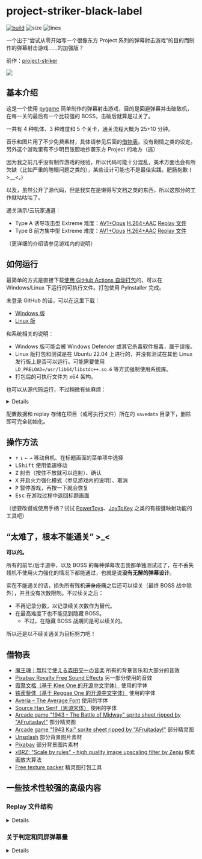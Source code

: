 # project-striker-black-label

[![build](https://github.com/TransparentLC/project-striker-black-label/actions/workflows/build.yml/badge.svg)](https://github.com/TransparentLC/project-striker-black-label/actions/workflows/build.yml)
![size](https://img.shields.io/github/repo-size/TransparentLC/project-striker-black-label)
![lines](https://img.shields.io/tokei/lines/github/TransparentLC/project-striker-black-label)

一个出于“尝试从零开始写一个很像东方 Project 系列的弹幕射击游戏”的目的而制作的弹幕射击游戏……的加强版？

前作：[project-striker](https://github.com/TransparentLC/project-striker)

![](https://user-images.githubusercontent.com/47057319/216067582-12c67b32-9948-4c94-a59c-8fa171b9c373.jpg)

## 基本介绍

这是一个使用 [pygame](https://www.pygame.org/) 简单制作的弹幕射击游戏，目的是回避弹幕并击破敌机，在每一关的最后有一个比较强的 BOSS，击破后就算是过关了。

一共有 4 种机体、3 种难度和 5 个关卡，通关流程大概为 25+10 分钟。

音乐和图片用了不少免费素材，具体请参见后面的[借物表](#借物表)。没有剧情之类的设定。另外这个游戏里有不少明目张胆地抄袭东方 Project 的地方（逃）

因为我之前几乎没有制作游戏的经验，所以代码可能十分混乱，美术方面也会有所欠缺（比如严重的瞎眼问题之类的），某些设计可能也不是最佳实践，肥肠抱歉 ( >﹏<。)

以及，虽然公开了源代码，但是我实在是懒得写文档之类的东西，所以这部分的工作就咕咕咕了。

通关演示/云玩家通道：

* Type A 诱导攻击型 Extreme 难度：[AV1+Opus](https://pomf2.lain.la/f/k1mdkx3t.mp4) [H.264+AAC](https://pomf2.lain.la/f/5pn4b6d6.mp4) [Replay 文件](https://github.com/TransparentLC/project-striker-black-label/files/11064450/savedata.zip)
* Type B 前方集中型 Extreme 难度：[AV1+Opus](https://pomf2.lain.la/f/nt89p9pw.mp4) [H.264+AAC](https://pomf2.lain.la/f/6w7lw3.mp4) [Replay 文件](https://github.com/TransparentLC/project-striker-black-label/files/11064459/savedata.zip)

（更详细的介绍请参见游戏内的说明）

## 如何运行

最简单的方式是直接下载[使用 GitHub Actions 自动打包](https://github.com/TransparentLC/project-striker-black-label/actions/workflows/build.yml)的，可以在 Windows/Linux 下运行的可执行文件。打包使用 PyInstaller 完成。

未登录 GitHub 的话，可以在这里下载：

* [Windows 版](https://nightly.link/TransparentLC/project-striker-black-label/workflows/build/master/striker-bl-Windows)
* [Linux 版](https://nightly.link/TransparentLC/project-striker-black-label/workflows/build/master/striker-bl-Linux)

和系统相关的说明：

* Windows 版可能会被 Windows Defender 或其它杀毒软件报毒，属于误报。
* Linux 版打包和测试是在 Ubuntu 22.04 上进行的，并没有测试在其他 Linux 发行版上是否可以运行。可能需要使用 `LD_PRELOAD=/usr/lib64/libstdc++.so.6` 等方式强制使用系统库。
* 打包后的可执行文件为 x64 架构。

也可以从源代码运行，不过稍微有些麻烦：

<details>

* 需要 Python 3.10 或以上版本，使用之前的版本或许也可以运行，但我没有测试过。
* 使用 `pip install -r requirements.txt` 安装依赖。
* 参见[这里](https://github.com/TransparentLC/project-striker/blob/master/font/README.md)下载字体。
* 安装好 `gcc` 和 `g++` ，然后执行 `build-native.sh` 编译 C/C++ 的函数库。
    * 对于 Windows 用户，已经准备了编译好的 DLL。
* 从 `main.py` 开始运行即可。

</details>

配置数据和 replay 存储在项目（或可执行文件）所在的 `savedata` 目录下，删除即可完全初始化。

## 操作方法

* <kbd>↑</kbd> <kbd>↓</kbd> <kbd>←</kbd> <kbd>→</kbd> 移动自机、在标题画面的菜单项中选择
* <kbd>LShift</kbd> 使用低速移动
* <kbd>Z</kbd> 射击（按住不放就可以连射）、确认
* <kbd>X</kbd> 开启火力强化模式（参见游戏内的说明）、取消
* <kbd>P</kbd> 暂停游戏，再按一下就会恢复
* <kbd>Esc</kbd> 在游戏过程中返回标题画面

（想要改键或使用手柄？试试 [PowerToys](https://github.com/microsoft/PowerToys)、[JoyToKey](https://joytokey.net/) 之类的有按键映射功能的工具吧）

## “太难了，根本不能通关” >_<

**可以的。**

所有的前半/后半道中，以及 BOSS 的每种弹幕攻击我都单独测试过了，在不丢失残机不使用火力强化的情况下都能通过，也就是说**没有无解的弹幕设计**。

实在不能通关的话，损失所有残机~~满身疮痍~~之后还可以续关（最终 BOSS 战中除外），并且没有次数限制。不过续关之后：

* 不再记录分数，以记录续关次数作为替代。
* 在最高难度下也不能见到隐藏 BOSS。
  * 不过，在隐藏 BOSS 战期间是可以续关的。

所以还是以不续关通关为目标努力吧！

## 借物表

* [魔王魂｜無料で使える森田交一の音楽](https://maou.audio/) 所有的背景音乐和大部分的音效
* [Pixabay Royalty Free Sound Effects](https://pixabay.com/sound-effects/) 另一部分使用的音效
* [霞鹜文楷（基于 Klee One 的开源中文字体）](https://github.com/lxgw/LxgwWenKai) 使用的字体
* [铁蒺藜体（基于 Reggae One 的开源中文字体）](https://github.com/Buernia/Tiejili) 使用的字体
* [Avería – The Average Font](http://iotic.com/averia/) 使用的字体
* [Source Han Serif（思源宋体）](https://source.typekit.com/source-han-serif/) 使用的字体
* [Arcade game "1943 - The Battle of Midway" sprite sheet ripped by "AFruitaday!"](https://www.spriters-resource.com/arcade/1943thebattleofmidway/) 部分精灵图
* [Arcade game "1943 Kai" sprite sheet ripped by "AFruitaday!"](https://www.spriters-resource.com/arcade/1943kai/) 部分精灵图
* [Unsplash](https://unsplash.com/) 部分背景图片素材
* [Pixabay](https://pixabay.com/) 部分背景图片素材
* [xBRZ: "Scale by rules" - high quality image upscaling filter by Zenju](https://sourceforge.net/projects/xbrz/files/xBRZ/) 像素画放大算法
* [Free texture packer](https://free-tex-packer.com/) 精灵图打包工具

## 一些技术性较强的高级内容

### Replay 文件结构

<details>

Replay 文件分为文件头、校验码和按键数据三个部分。

文件头具体结构的伪代码：

```c
struct ReplayHeader {
    uint8_t  magic[4];     // 固定为RPLY四个字符
    uint32_t version;      // 版本号，对于每个主程序版本有固定的默认值（游戏机制修改时会改变），与主程序对应版本号不同的replay可能无法正常播放
    uint64_t timestamp;    // 创建replay的时间戳
    uint8_t  name[8];      // 机签
    uint64_t seed;         // 随机种子（random.seed(version=2)）
    uint64_t score;        // 游戏结束时的分数
    uint8_t  type;         // 从低位开始：2位自机类型，2位难度，4位未使用
    uint8_t  missCount;    // MISS次数
    uint8_t  hyperCount;   // 火力强化使用次数
    uint8_t  bonusCount;   // 完美击破奖励次数
    uint32_t unused;       // 未使用
}
```

校验码计算规则：`hmac_sha256(msg=文件头 + 解压后的按键数据, key=???)`。文件头和校验码共计 80 字节，

按键数据保存时使用 `lzma.compress(format=lzma.FORMAT_ALONE)` 压缩。在原始数据中每一帧用一个 `uint8_t` 表示，每个位表示一个按键是否有按下：

* `1 << 0` <kbd>↑</kbd>
* `1 << 1` <kbd>↓</kbd>
* `1 << 2` <kbd>←</kbd>
* `1 << 3` <kbd>→</kbd>
* `1 << 4` <kbd>LShift</kbd>
* `1 << 5` <kbd>Z</kbd>
* `1 << 6` <kbd>X</kbd>
* `1 << 7` <kbd>C</kbd>（未使用）

通关流程大概为 35 分钟，即 35x60x60=126000f，但由于使用了压缩，文件大小一般会远远小于 120 KB。

</details>

### 关于判定和同屏弹幕量

<details>

自机、敌机及弹幕均使用圆形判定，对于 BOSS 之类的较大的敌机则会使用多个圆以尽可能地覆盖敌机图像。

没有硬性的弹幕上限，但为了保持 FPS 稳定为 60（不出现处理落），BOSS 战中的同屏弹幕量一般控制在不超过 600。

由于 pygame 仅使用软件渲染，并且我没有使用多进程，所以只要 CPU 主频足够这个数值的差别就不会很大，显卡性能也不会产生影响。

~~Python 写的东西，还想要什么性能 (╯‵□′)╯︵┻━┻~~

</details>
